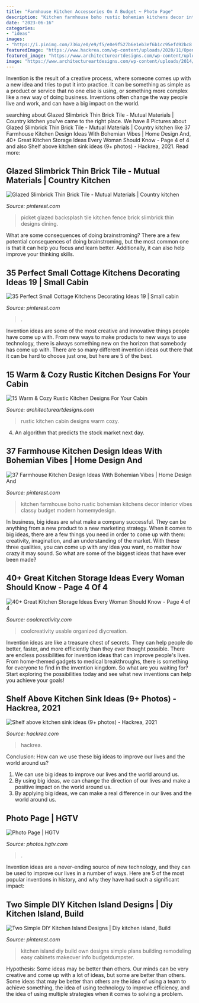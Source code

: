 ```yaml
---
title: "Farmhouse Kitchen Accessories On A Budget ~ Photo Page"
description: "Kitchen farmhouse boho rustic bohemian kitchens decor interior vibes classy budget modern homemydesign"
date: "2023-06-16"
categories:
- "ideas"
images:
- "https://i.pinimg.com/736x/e0/e9/f5/e0e9f527b6e1eb3ef6b1cc95efd92bc8.jpg"
featuredImage: "https://www.hackrea.com/wp-content/uploads/2020/11/Open-cabinet-above-kitchen-sink.jpg"
featured_image: "https://www.architectureartdesigns.com/wp-content/uploads/2014/10/15-Warm-Cozy-Rustic-Kitchen-Designs-For-Your-Cabin-4-630x420.jpg"
image: "https://www.architectureartdesigns.com/wp-content/uploads/2014/10/15-Warm-Cozy-Rustic-Kitchen-Designs-For-Your-Cabin-4-630x420.jpg"
---
```



Invention is the result of a creative process, where someone comes up with a new idea and tries to put it into practice. It can be something as simple as a product or service that no one else is using, or something more complex like a new way of doing business. Inventions often change the way people live and work, and can have a big impact on the world.

	

		
searching about Glazed Slimbrick Thin Brick Tile - Mutual Materials | Country kitchen you've came to the right place. We have 8 Pictures about Glazed Slimbrick Thin Brick Tile - Mutual Materials | Country kitchen like 37 Farmhouse Kitchen Design Ideas With Bohemian Vibes | Home Design And, 40+ Great Kitchen Storage Ideas Every Woman Should Know - Page 4 of 4 and also Shelf above kitchen sink ideas (9+ photos) - Hackrea, 2021. Read more:
		
    
## Glazed Slimbrick Thin Brick Tile - Mutual Materials | Country Kitchen

<img loading=lazy src="https://i.pinimg.com/736x/2e/f2/03/2ef203a0ac02e60ab5cca6acedd80369--picket-fences-tile.jpg" onerror="this.onerror=null;this.src='https://tse4.mm.bing.net/th?id=OIP.a2lMS_oi2_7C8uJCbUMJhwHaHm&amp;pid=15.1';" alt="Glazed Slimbrick Thin Brick Tile - Mutual Materials | Country kitchen">

_Source: pinterest.com_

>picket glazed backsplash tile kitchen fence brick slimbrick thin designs dining. 

	

What are some consequences of doing brainstroming?
There are a few potential consequences of doing brainstroming, but the most common one is that it can help you focus and learn better. Additionally, it can also help improve your thinking skills.

    
## 35 Perfect Small Cottage Kitchens Decorating Ideas 19 | Small Cabin

<img loading=lazy src="https://i.pinimg.com/736x/e0/e9/f5/e0e9f527b6e1eb3ef6b1cc95efd92bc8.jpg" onerror="this.onerror=null;this.src='https://tse1.mm.bing.net/th?id=OIP.s4Wrqq6MV1gM2gTq57XBwwHaJ5&amp;pid=15.1';" alt="35 Perfect Small Cottage Kitchens Decorating Ideas 19 | Small cabin">

_Source: pinterest.com_

>. 

	

Invention ideas are some of the most creative and innovative things people have come up with. From new ways to make products to new ways to use technology, there is always something new on the horizon that somebody has come up with. There are so many different invention ideas out there that it can be hard to choose just one, but here are 5 of the best.

    
## 15 Warm &amp; Cozy Rustic Kitchen Designs For Your Cabin

<img loading=lazy src="https://www.architectureartdesigns.com/wp-content/uploads/2014/10/15-Warm-Cozy-Rustic-Kitchen-Designs-For-Your-Cabin-4-630x420.jpg" onerror="this.onerror=null;this.src='https://tse4.mm.bing.net/th?id=OIP.oM4amXUtu5hpb5FunhXE8QHaE8&amp;pid=15.1';" alt="15 Warm &amp; Cozy Rustic Kitchen Designs For Your Cabin">

_Source: architectureartdesigns.com_

>rustic kitchen cabin designs warm cozy. 

	

4. An algorithm that predicts the stock market next day.

    
## 37 Farmhouse Kitchen Design Ideas With Bohemian Vibes | Home Design And

<img loading=lazy src="https://i.pinimg.com/736x/34/1a/e0/341ae055d73225107dc05fc2f5a9e2db.jpg" onerror="this.onerror=null;this.src='https://tse4.mm.bing.net/th?id=OIP.ZdD_yXIbgAQXlSLd5dMQ7gHaLG&amp;pid=15.1';" alt="37 Farmhouse Kitchen Design Ideas With Bohemian Vibes | Home Design And">

_Source: pinterest.com_

>kitchen farmhouse boho rustic bohemian kitchens decor interior vibes classy budget modern homemydesign. 

	

In business, big ideas are what make a company successful. They can be anything from a new product to a new marketing strategy. When it comes to big ideas, there are a few things you need in order to come up with them: creativity, imagination, and an understanding of the market. With these three qualities, you can come up with any idea you want, no matter how crazy it may sound. So what are some of the biggest ideas that have ever been made?

    
## 40+ Great Kitchen Storage Ideas Every Woman Should Know - Page 4 Of 4

<img loading=lazy src="https://coolcreativity.com/wp-content/uploads/2016/07/2622.jpg" onerror="this.onerror=null;this.src='https://tse4.mm.bing.net/th?id=OIP.A6fXf6CusskIyK63w01lpQHaMS&amp;pid=15.1';" alt="40+ Great Kitchen Storage Ideas Every Woman Should Know - Page 4 of 4">

_Source: coolcreativity.com_

>coolcreativity usable organized diycreation. 

	

Invention ideas are like a treasure chest of secrets. They can help people do better, faster, and more efficiently than they ever thought possible. There are endless possibilities for invention ideas that can improve people's lives. From home-themed gadgets to medical breakthroughs, there is something for everyone to find in the invention kingdom. So what are you waiting for? Start exploring the possibilities today and see what new inventions can help you achieve your goals!

    
## Shelf Above Kitchen Sink Ideas (9+ Photos) - Hackrea, 2021

<img loading=lazy src="https://www.hackrea.com/wp-content/uploads/2020/11/Open-cabinet-above-kitchen-sink.jpg" onerror="this.onerror=null;this.src='https://tse3.mm.bing.net/th?id=OIP.QUWio1GzG00PW9her_YLVQHaLH&amp;pid=15.1';" alt="Shelf above kitchen sink ideas (9+ photos) - Hackrea, 2021">

_Source: hackrea.com_

>hackrea. 

	

Conclusion: How can we use these big ideas to improve our lives and the world around us?
1. We can use big ideas to improve our lives and the world around us. 
2. By using big ideas, we can change the direction of our lives and make a positive impact on the world around us. 
3. By applying big ideas, we can make a real difference in our lives and the world around us.

    
## Photo Page | HGTV

<img loading=lazy src="https://hgtvhome.sndimg.com/content/dam/images/hgtv/fullset/2016/9/24/1/CI_Judith-Wright-Design-Farmhouse-style.jpg.rend.hgtvcom.616.924.suffix/1474850259806.jpeg" onerror="this.onerror=null;this.src='https://tse2.mm.bing.net/th?id=OIP.0RQXwXqRzc1AhN3qll6VfAHaLH&amp;pid=15.1';" alt="Photo Page | HGTV">

_Source: photos.hgtv.com_

>. 

	

Invention ideas are a never-ending source of new technology, and they can be used to improve our lives in a number of ways. Here are 5 of the most popular inventions in history, and why they have had such a significant impact:

    
## Two Simple DIY Kitchen Island Designs | Diy Kitchen Island, Build

<img loading=lazy src="https://i.pinimg.com/736x/bb/fc/f9/bbfcf9995bf8af99567c00efcfaec1e1.jpg" onerror="this.onerror=null;this.src='https://tse2.mm.bing.net/th?id=OIP.3zSPI0XQoH0DqiLFZqnhtQHaLH&amp;pid=15.1';" alt="Two Simple DIY Kitchen Island Designs | Diy kitchen island, Build">

_Source: pinterest.com_

>kitchen island diy build own designs simple plans building remodeling easy cabinets makeover info budgetdumpster. 

	

Hypothesis: Some ideas may be better than others.
Our minds can be very creative and come up with a lot of ideas, but some are better than others. Some ideas that may be better than others are the idea of using a team to achieve something, the idea of using technology to improve efficiency, and the idea of using multiple strategies when it comes to solving a problem.

